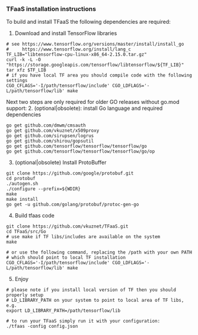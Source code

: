 ### TFaaS installation instructions
To build and install TFaaS the following dependencies are required:
1. Download and install TensorFlow libraries
```
# see https://www.tensorflow.org/versions/master/install/install_go
#     https://www.tensorflow.org/install/lang_c
TF_LIB="libtensorflow-cpu-linux-x86_64-2.15.0.tar.gz"
curl -k -L -O "https://storage.googleapis.com/tensorflow/libtensorflow/${TF_LIB}"
tar xfz $TF_LIB
# if you have local TF area you should compile code with the following settings
CGO_CFLAGS='-I/path/tensorflow/include' CGO_LDFLAGS='-L/path/tensorflow/lib' make
```

Next two steps are only required for older GO releases without go.mod support:
2. (optional|obsolete): install Go language and required dependencies
```
go get github.com/dmwm/cmsauth
go get github.com/vkuznet/x509proxy
go get github.com/sirupsen/logrus
go get github.com/shirou/gopsutil
go get github.com/tensorflow/tensorflow/tensorflow/go
go get github.com/tensorflow/tensorflow/tensorflow/go/op
```

3. (optional|obsolete) Install ProtoBuffer
```
git clone https://github.com/google/protobuf.git
cd protobuf
./autogen.sh
./configure --prefix=${WDIR}
make
make install
go get -u github.com/golang/protobuf/protoc-gen-go
```

4. Build tfaas code
```
git clone https://github.com/vkuznet/TFaaS.git
cd TFaaS/src/Go
# use make if TF libs/includes are available on the system
make

# or use the following command, replacing the /path with your own PATH
# which should point to local TF installation
CGO_CFLAGS='-I/path/tensorflow/include' CGO_LDFLAGS='-L/path/tensorflow/lib' make
```

5. Enjoy
```
# please note if you install local version of TF then you should properly setup
# LD_LIBRARY_PATH on your system to point to local area of TF libs, e.g.
export LD_LIBRARY_PATH=/path/tensorflow/lib

# to run your TFaaS simply run it with your configuration:
./tfaas -config config.json
```
